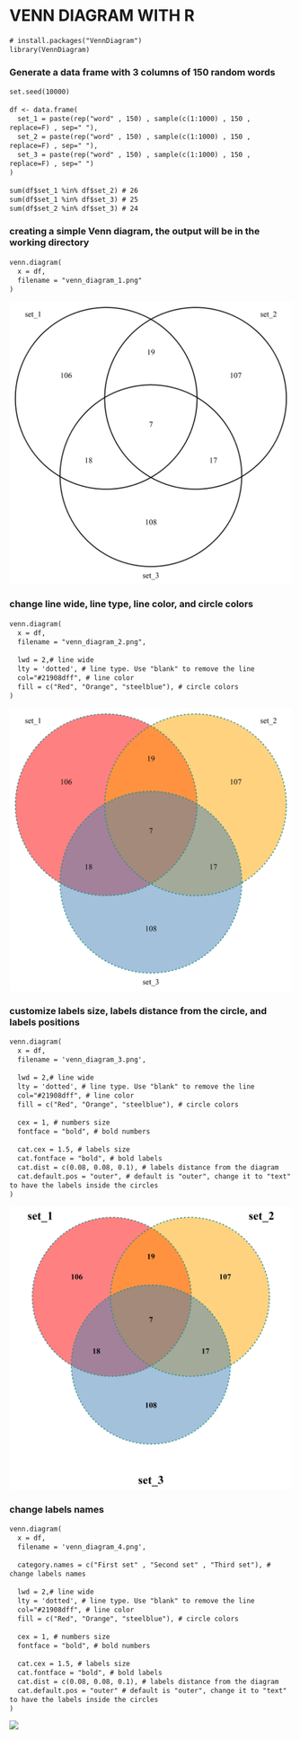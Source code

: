 # VENN DIAGRAM WITH R

```
# install.packages("VennDiagram")
library(VennDiagram)
```

### Generate a data frame with 3 columns of 150 random words

```
set.seed(10000)

df <- data.frame(
  set_1 = paste(rep("word" , 150) , sample(c(1:1000) , 150 , replace=F) , sep=" "),
  set_2 = paste(rep("word" , 150) , sample(c(1:1000) , 150 , replace=F) , sep=" "),
  set_3 = paste(rep("word" , 150) , sample(c(1:1000) , 150 , replace=F) , sep=" ")
)

sum(df$set_1 %in% df$set_2) # 26
sum(df$set_1 %in% df$set_3) # 25
sum(df$set_2 %in% df$set_3) # 24
```

### creating a simple Venn diagram, the output will be in the working directory

```
venn.diagram(
  x = df,
  filename = "venn_diagram_1.png"
)
```

![](https://github.com/Fahim-Ahmad/VENN-DIAGRAM-WITH-R/blob/main/venn_diagram_1.png?raw=true)


### change line wide, line type, line color, and circle colors

```
venn.diagram(
  x = df,
  filename = "venn_diagram_2.png",

  lwd = 2,# line wide
  lty = 'dotted', # line type. Use "blank" to remove the line
  col="#21908dff", # line color
  fill = c("Red", "Orange", "steelblue"), # circle colors
)
```
![](venn_diagram_2.png)

### customize labels size, labels distance from the circle, and labels positions

```
venn.diagram(
  x = df,
  filename = 'venn_diagram_3.png',
  
  lwd = 2,# line wide
  lty = 'dotted', # line type. Use "blank" to remove the line
  col="#21908dff", # line color
  fill = c("Red", "Orange", "steelblue"), # circle colors
  
  cex = 1, # numbers size
  fontface = "bold", # bold numbers
  
  cat.cex = 1.5, # labels size
  cat.fontface = "bold", # bold labels
  cat.dist = c(0.08, 0.08, 0.1), # labels distance from the diagram
  cat.default.pos = "outer", # default is "outer", change it to "text" to have the labels inside the circles
)  
```

![](venn_diagram_3.png)

### change labels names

```
venn.diagram(
  x = df,
  filename = 'venn_diagram_4.png',
  
  category.names = c("First set" , "Second set" , "Third set"), # change labels names
  
  lwd = 2,# line wide
  lty = 'dotted', # line type. Use "blank" to remove the line
  col="#21908dff", # line color
  fill = c("Red", "Orange", "steelblue"), # circle colors
  
  cex = 1, # numbers size
  fontface = "bold", # bold numbers
  
  cat.cex = 1.5, # labels size
  cat.fontface = "bold", # bold labels
  cat.dist = c(0.08, 0.08, 0.1), # labels distance from the diagram
  cat.default.pos = "outer" # default is "outer", change it to "text" to have the labels inside the circles
)
```
![]("venn_diagram_4.png")

